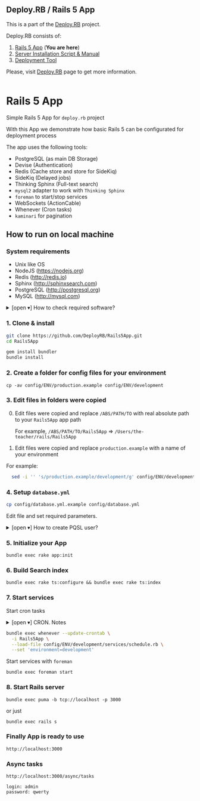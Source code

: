 ## Deploy.RB / Rails 5 App

This is a part of the [Deploy.RB](https://deployrb.github.io/) project.

Deploy.RB consists of:

1. [Rails 5 App](https://github.com/DeployRB/Rails5App) (**You are here**)
2. [Server Installation Script & Manual](https://github.com/DeployRB/SetupServer)
3. [Deployment Tool](https://github.com/DeployRB/DeployTool)

Please, visit [Deploy.RB](https://deployrb.github.io/) page to get more information.

```
```

# Rails 5 App

Simple Rails 5 App for `deploy.rb` project

With this App we demonstrate how basic Rails 5 can be configurated for deployment process

The app uses the following tools:

* PostgreSQL (as main DB Storage)
* Devise (Authentication)
* Redis (Cache store and store for SideKiq)
* SideKiq (Delayed jobs)
* Thinking Sphinx (Full-text search)
* `mysql2` adapter to work with `Thinking Sphinx`
* `foreman` to start/stop services
* WebSockets (ActionCable)
* Whenever (Cron tasks)
* `kaminari` for pagination

## How to run on local machine

### System requirements

- Unix like OS
- NodeJS (https://nodejs.org)
- Redis (http://redis.io)
- Sphinx (http://sphinxsearch.com)
- PostgreSQL (http://postgresql.org)
- MySQL (http://mysql.com)

<details>
  <summary>[open ▾] How to check required software?</summary>

```
$ which rvm
/Users/$HOME/.rvm/bin/rvm

$ which node
/usr/local/bin/node

$ which redis-server
/usr/local/bin/redis-server

$ which searchd
/usr/local/bin/searchd

$ which psql
/usr/local/bin/psql

$ which mysql
/usr/local/bin/mysql
```

</details>

### 1. Clone & install

```sh
git clone https://github.com/DeployRB/Rails5App.git
cd Rails5App

gem install bundler
bundle install
```

### 2. Create a folder for config files for your environment

```
cp -av config/ENV/production.example config/ENV/development
```

### 3. Edit files in folders were copied

0. Edit files were copied and replace `/ABS/PATH/TO` with real absolute path to your `Rails5App` app path

    For example, `/ABS/PATH/TO/Rails5App` => `/Users/the-teacher/rails/Rails5App`

0. Edit files were copied and replace `production.example` with a name of your environment

  For example:

  ```sh
    sed -i '' 's/production.example/development/g' config/ENV/development/services/*
  ```

### 4. Setup `database.yml`

```sh
cp config/database.yml.example config/database.yml
```

Edit file and set required parameters.

<details>
  <summary>[open ▾] How to create PQSL user?</summary>

```ruby
createuser rails5app -sW
> qwerty
```

```sql
psql -U postgres

CREATE USER "rails5app" WITH PASSWORD 'qwerty';
ALTER ROLE "rails5app" SUPERUSER CREATEDB;

\q
```

</details>

### 5. Initialize your App

```
bundle exec rake app:init
```

### 6. Build Search index

```
bundle exec rake ts:configure && bundle exec rake ts:index
```

### 7. Start services

Start cron tasks

<details>
  <summary>[open ▾] CRON. Notes</summary>

* tasks list `crontab -l`
* remove all tasks `crontab -r`

```sh
bundle exec whenever --clear-crontab Rails5App
```
</details>

```sh
bundle exec whenever --update-crontab \
  -i Rails5App \
  --load-file config/ENV/development/services/schedule.rb \
  --set 'environment=development'
```

Start services with `foreman`

```
bundle exec foreman start
```

### 8. Start Rails server

```
bundle exec puma -b tcp://localhost -p 3000
```

or just

```
bundle exec rails s
```

### Finally App is ready to use

```
http://localhost:3000
```

### Async tasks

```
http://localhost:3000/async/tasks
```

```
login: admin
password: qwerty
```
